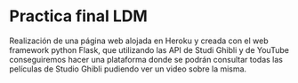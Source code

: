 # Practica final LDM
 
 Realización de una página web alojada en Heroku y creada con el web framework python Flask, que utilizando las API  de Studi Ghibli y de YouTube conseguiremos hacer una plataforma donde se podrán consultar todas las películas de Studio Ghibli pudiendo ver un video sobre la misma.

